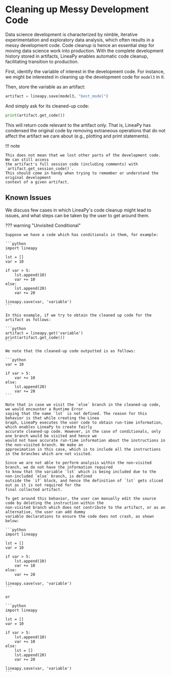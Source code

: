 # Cleaning up Messy Development Code

Data science development is characterized by nimble, iterative experimentation and exploratory
data analysis, which often results in a messy development code. Code cleanup is hence an essential
step for moving data science work into production. With the complete development history stored in
artifacts, LineaPy enables automatic code cleanup, facilitating transition to production.

First, identify the variable of interest in the development code. For instance, we might be
interested in cleaning up the development code for `model3` in it.

Then, store the variable as an artifact:

```python
artifact = lineapy.save(model3, "best_model")
```

And simply ask for its cleaned-up code:

```python
print(artifact.get_code())
```

This will return code relevant to the artifact only. That is, LineaPy has condensed
the original code by removing extraneous operations that do not affect the artifact
we care about (e.g., plotting and print statements).

!!! note

    This does not mean that we lost other parts of the development code. We can still access
    the artifact's full session code (including comments) with `artifact.get_session_code()`.
    This should come in handy when trying to remember or understand the original development
    context of a given artifact.

## Known Issues

We discuss few cases in which LineaPy's code cleanup might lead to issues, and what steps can be taken by the user to get around them.

??? warning "Unvisited Conditional"

    Suppose we have a code which has conditionals in them, for example:

    ```python
    import lineapy

    lst = []
    var = 10

    if var > 5:
        lst.append(10)
        var += 10
    else:
        lst.append(20)
        var += 20

    lineapy.save(var, 'variable')
    ```

    In this example, if we try to obtain the cleaned up code for the artifact as follows:

    ```python
    artifact = lineapy.get('variable')
    print(artifact.get_code())
    ```

    We note that the cleaned-up code outputted is as follows:

    ```python
    var = 10

    if var > 5:
        var += 10
    else:
        lst.append(20)
        var += 20
    ```

    Note that in case we visit the `else` branch in the cleaned-up code, we would encounter a Runtime Error 
    saying that the name `lst` is not defined. The reason for this behavior is that while creating the Linea 
    Graph, LineaPy executes the user code to obtain run-time information, which enables LineaPy to create fairly
    accurate cleaned-up code. However, in the case of conditionals, only one branch would be visited and hence we
    would not have accurate run-time information about the instructions in the non-visited branch. We make an 
    approximation in this case, which is to include all the instructions in the branches which are not visited.

    Since we are not able to perform analysis within the non-visited branch, we do not have the information required
    to know that the variable `lst` which is being included due to the non-included `else` branch, is defined
    outside the `if` block, and hence the definition of `lst` gets sliced out as it is not required for the 
    final collected artifact. 

    To get around this behavior, the user can manually edit the source code by deleting the instruction within the 
    non-visited branch which does not contribute to the artifact, or as an alternative, the user can add dummy 
    variable declarations to ensure the code does not crash, as shown below:

    ```python
    import lineapy

    lst = []
    var = 10

    if var > 5:
        lst.append(10)
        var += 10
    else:
        var += 20

    lineapy.save(var, 'variable')
    ```

    or

    ```python
    import lineapy

    lst = []
    var = 10

    if var > 5:
        lst.append(10)
        var += 10
    else:
        lst = []
        lst.append(20)
        var += 20

    lineapy.save(var, 'variable')
    ```
